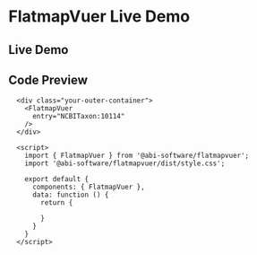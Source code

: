 # FlatmapVuer Live Demo

## Live Demo

<div class="demo-map-container">
  <div class="demo-map-container-inner">
    <ClientOnly>
      <FlatmapVuer
        entry="NCBITaxon:10114"
      />
    </ClientOnly>
  </div>
</div>

<script setup>
import { defineClientComponent } from 'vitepress'
import './demo-styles.css'

const FlatmapVuer = defineClientComponent(() => {
  return import('../src/components/FlatmapVuer.vue')
})
</script>

<script>
export default {
  data: function() {
    return {

    };
  }
}
</script>

## Code Preview

```js-vue
  <div class="your-outer-container">
    <FlatmapVuer
      entry="NCBITaxon:10114"
    />
  </div>

  <script>
    import { FlatmapVuer } from '@abi-software/flatmapvuer';
    import '@abi-software/flatmapvuer/dist/style.css';

    export default {
      components: { FlatmapVuer },
      data: function () {
        return {

        }
      }
    }
  </script>
```

